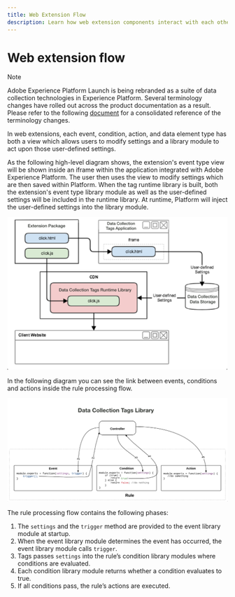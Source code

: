 ```yaml
---
title: Web Extension Flow
description: Learn how web extension components interact with each other at runtime in Adobe Experience Platform.
---
```

# Web extension flow

>[!NOTE]
>
>Adobe Experience Platform Launch is being rebranded as a suite of data collection technologies in Experience Platform. Several terminology changes have rolled out across the product documentation as a result. Please refer to the following [document](../../term-updates.md) for a consolidated reference of the terminology changes.

In web extensions, each event, condition, action, and data element type has both a view which allows users to modify settings and a library module to act upon those user-defined settings.

As the following high-level diagram shows, the extension's event type view will be shown inside an iframe within the application integrated with Adobe Experience Platform. The user then uses the view to modify settings which are then saved within Platform. When the tag runtime library is built, both the extension's event type library module as well as the user-defined settings will be included in the runtime library. At runtime, Platform will inject the user-defined settings into the library module.

![extension flow diagram](../images/flow/web/extension-flow.png)

In the following diagram you can see the link between events, conditions and actions inside the rule processing flow.

![rule processing flow diagram](../images/flow/web/rule-processing-flow.png)

The rule processing flow contains the following phases:

1. The `settings` and the `trigger` method are provided to the event library module at startup.
1. When the event library module determines the event has occurred, the event library module calls `trigger`.
1. Tags passes `settings` into the rule’s condition library modules where conditions are evaluated.
1. Each condition library module returns whether a condition evaluates to true.
1. If all conditions pass, the rule’s actions are executed.
